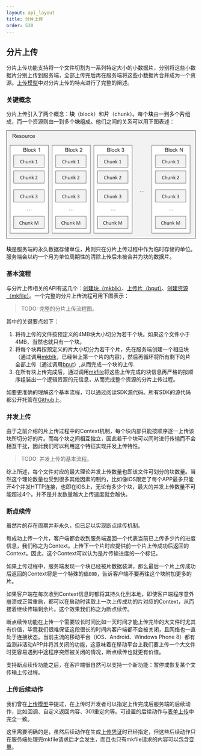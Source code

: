 ```yaml
---
layout: api_layout
title: 分片上传
order: 530
---
```

<a name="chunked-upload"></a>
## 分片上传

分片上传功能支持将一个文件切割为一系列特定大小的小数据片，分别将这些小数据片分别上传到服务端，全部上传完后再在服务端将这些小数据片合并成为一个资源。[上传模型]()中对分片上传的特点进行了完整的阐述。

<a name="chunked-upload-concepts"></a>
### 关键概念

分片上传引入了两个概念：**块**（block）和**片**（chunk）。每个**块**由一到多个**片**组成，而一个资源则由一到多个**块**组成。他们之间的关系可以用下图表述：

![资源、块、片的关系](../images/chunk-concept.png "资源、块、片的关系")

**块**是服务端的永久数据存储单位，**片**则只在分片上传过程中作为临时存储的单位。服务端会以约一个月为单位周期性的清除上传后未被合并为块的数据片。

<a name="chunked-upload-workflow"></a>
### 基本流程

与分片上传相关的API有这几个：[创建块（mkblk）]()、[上传片（bput）]()、[创建资源（mkfile）]()。一个完整的分片上传流程可用下图表示：

> TODO: 完整的分片上传流程图。

其中的关键要点如下：

1. 将待上传的文件按预定义的4MB块大小切分为若干个块。如果这个文件小于4MB，当然也就只有一个块。
2. 将每个块再按预定义的片大小切分为若干个片，先在服务端创建一个相应块（通过调用[mkblk]()，已经带上第一个片的内容），然后再循环将所有剩下的片全部上传（通过调用[bput]()）,从而完成一个块的上传.
3. 在所有块上传完成后，通过调用[mkfile]()将这些上传完成的块信息再严格的按顺序组装出一个逻辑资源的元信息，从而完成整个资源的分片上传过程。

如要更准确的理解这个基本流程，可以通过阅读SDK源代码。所有SDK的源代码都公开托管在[Github](http://github.com/qiniu)上。

<a name="parallel-upload"></a>
### 并发上传

由于之前介绍的片上传过程中的Context机制，每个块内部只能按顺序逐一上传该块所切分好的片。而每个块之间相互独立，因此若干个块可以同时进行传输而不会相互干扰，因此我们可以利用这个特征实现并发上传特性。

> TODO: 并发上传的基本流程。

综上所述，每个文件对应的最大理论并发上传数量也即该文件可划分的块数量。当然这个理论数量也受到很多其他因素的制约，比如像iOS限定了每个APP最多只能开4个并发HTTP连接，也即在iOS上，无论有多少个块，最大的并发上传数量不可能超过4个。并不是并发数量越大上传速度就会越快。

<a name="resumable-upload"></a>
### 断点续传

虽然片的存在周期并非永久，但已足以实现断点续传机制。

每成功上传一个片，客户端都会收到服务端返回一个代表当前已上传多少片的进度信息，我们称之为Context。上传下一个片时应提供前一个片上传成功后返回的Context。因此，这个Context可以认为是片传输进度的一个标记。

如果上传过程中，服务端发现一个块已经被片数据装满，那么最后一个片上传成功后返回的Context将是一个特殊的值`EOB`，告诉客户端不要再往这个块附加更多的片。

如果客户端在每次收到Context信息时都将其持久化到本地，即使客户端程序意外崩溃或正常重启，都可以在启动时读取上一次上传成功的片对应的Context，从而接着继续传输剩余片。这个效果我们称之为断点续传。

断点续传功能在上传一个需要较长时间比如一天时间才能上传完毕的大文件时尤其有价值，毕竟我们很难保证这段很长的时间内客户端都不会被关闭，且网络也一直处于连接状态。当前主流的移动平台（iOS、Android、Windows Phone 8）都有监测非活动APP并将其关闭的功能，这意味着在移动平台上我们要上传一个大文件时更容易遇到中途程序突然被关闭的情况，断点续传也就更有价值。

支持断点续传功能之后，在客户端很自然可以支持一个新功能：暂停或恢复某个文传输上传过程。

<a name="chunked-upload-response"></a>
### 上传后续动作

我们曾在[上传模型]()中提过，在上传时开发者可以指定上传完成后服务端的后续动作，比如回调、自定义返回内容、301重定向等。可设置的后续动作与[表单上传]()中完全一致。

这里需要明确的是，虽然后续动作在生成[上传凭证]()时已经指定，但这些后续动作只在服务端处理完mkfile请求后才会发生，而且也只有mkfile请求的内容可以包含[变量]()。
